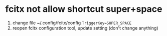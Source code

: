 # fcitx not allow shortcut super+space
1. change file ~/.config/fcitx/config
`TriggerKey=SUPER_SPACE`
2. reopen fcitx configuration tool, update setting (don't change anything)




